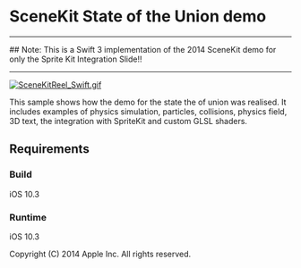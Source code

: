 # SceneKit State of the Union demo

<hr>
## Note: This is a Swift 3 implementation of the 2014 SceneKit demo for only the Sprite Kit Integration Slide!!
<hr>

[![SceneKitReel_Swift.gif](https://s17.postimg.org/dslcmysyn/Scene_Kit_Reel_Swift.gif)](https://postimg.org/image/vin1806jf/)

This sample shows how the demo for the state the of union was realised. It includes examples of physics simulation, particles, collisions, physics field, 3D text, the integration with SpriteKit and custom GLSL shaders.

## Requirements

### Build

iOS 10.3

### Runtime

iOS 10.3

Copyright (C) 2014 Apple Inc. All rights reserved.
